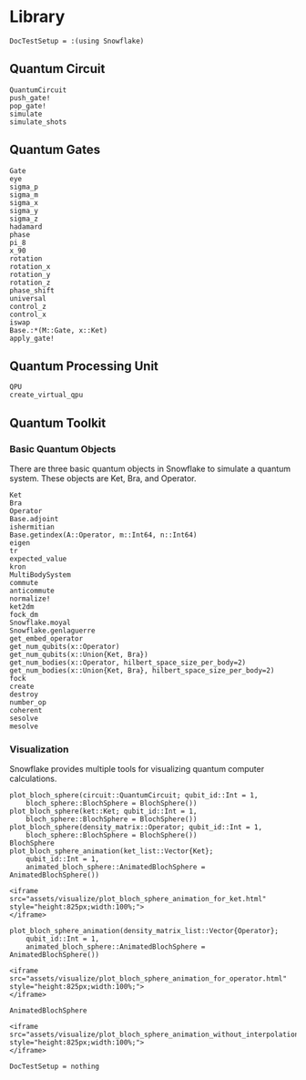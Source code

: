 # Library

```@meta
DocTestSetup = :(using Snowflake)
```


## Quantum Circuit
```@docs
QuantumCircuit
push_gate!
pop_gate!
simulate
simulate_shots
```

## Quantum Gates
```@docs
Gate
eye
sigma_p
sigma_m
sigma_x
sigma_y
sigma_z
hadamard
phase
pi_8
x_90
rotation
rotation_x
rotation_y
rotation_z
phase_shift
universal
control_z
control_x
iswap
Base.:*(M::Gate, x::Ket)
apply_gate!
```

## Quantum Processing Unit
```@docs
QPU
create_virtual_qpu
```

## Quantum Toolkit

### Basic Quantum Objects

There are three basic quantum objects in Snowflake to simulate a quantum system. These objects are Ket, Bra, and Operator.

```@docs
Ket
Bra
Operator
Base.adjoint
ishermitian
Base.getindex(A::Operator, m::Int64, n::Int64)
eigen
tr
expected_value
kron
MultiBodySystem
commute
anticommute
normalize!
ket2dm
fock_dm
Snowflake.moyal
Snowflake.genlaguerre
get_embed_operator
get_num_qubits(x::Operator)
get_num_qubits(x::Union{Ket, Bra})
get_num_bodies(x::Operator, hilbert_space_size_per_body=2)
get_num_bodies(x::Union{Ket, Bra}, hilbert_space_size_per_body=2)
fock
create
destroy
number_op
coherent
sesolve
mesolve
```

### Visualization

Snowflake provides multiple tools for visualizing quantum computer calculations.

```@docs
plot_bloch_sphere(circuit::QuantumCircuit; qubit_id::Int = 1,
    bloch_sphere::BlochSphere = BlochSphere())
plot_bloch_sphere(ket::Ket; qubit_id::Int = 1,
    bloch_sphere::BlochSphere = BlochSphere())
plot_bloch_sphere(density_matrix::Operator; qubit_id::Int = 1,
    bloch_sphere::BlochSphere = BlochSphere())
BlochSphere
plot_bloch_sphere_animation(ket_list::Vector{Ket};
    qubit_id::Int = 1,
    animated_bloch_sphere::AnimatedBlochSphere = AnimatedBlochSphere())
```
```@raw html
<iframe src="assets/visualize/plot_bloch_sphere_animation_for_ket.html"
style="height:825px;width:100%;">
</iframe>
```
```@docs
plot_bloch_sphere_animation(density_matrix_list::Vector{Operator};
    qubit_id::Int = 1,
    animated_bloch_sphere::AnimatedBlochSphere = AnimatedBlochSphere())
```
```@raw html
<iframe src="assets/visualize/plot_bloch_sphere_animation_for_operator.html"
style="height:825px;width:100%;">
</iframe>
```
```@docs
AnimatedBlochSphere
```
```@raw html
<iframe src="assets/visualize/plot_bloch_sphere_animation_without_interpolation.html"
style="height:825px;width:100%;">
</iframe>
```

```@meta
DocTestSetup = nothing
```

